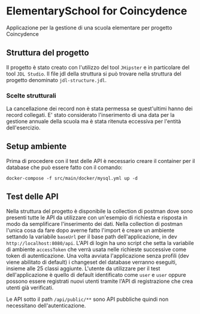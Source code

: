 # ElementarySchool for Coincydence

Applicazione per la gestione di una scuola elementare per progetto Coincydence

## Struttura del progetto

Il progetto è stato creato con l'utilizzo del tool `JHipster` e in particolare del tool `JDL Studio`.
Il file jdl della struttura si può trovare nella struttura del progetto denominato `jdl-structure.jdl`.

### Scelte strutturali

La cancellazione dei record non è stata permessa se quest'ultimi hanno dei record collegati. E' stato considerato
l'inserimento di una data per la gestione annuale della scuola ma è stata ritenuta eccessiva per l'entità dell'esercizio.

## Setup ambiente

Prima di procedere con il test delle API è necessario creare il container per il database che può essere fatto con il comando:

```
docker-compose -f src/main/docker/mysql.yml up -d
```

## Test delle API

Nella struttura del progetto è disponibile la collection di postman dove sono presenti tutte le API da utilizzare con un'esempio di richiesta e risposta in modo da semplificare l'inserimento dei dati.
Nella collection di postman l'unica cosa da fare dopo averne fatto l'import è creare un ambiente settando la variabile `baseUrl` per il base path dell'applicazione, in dev `http://localhost:8080/api`.
L'API di login ha uno script che setta la variabile di ambiente `accessToken` che verrà usata nelle richieste successive come token di autenticazione.
Una volta avviata l'applicazione senza profili (dev viene abilitato di default) i changeset del database verranno eseguiti, insieme alle 25 classi aggiunte.
L'utente da utilizzare per il test dell'applicazione è quello di default identificato come `user` e `user` oppure possono essere registrati
nuovi utenti tramite l'API di registrazione che crea utenti già verificati.

Le API sotto il path `/api/public/**` sono API pubbliche quindi non necessitano dell'autenticazione.
